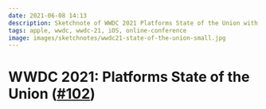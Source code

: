 ```yaml
---
date: 2021-06-08 14:13
description: Sketchnote of WWDC 2021 Platforms State of the Union with detailed announcements about Xcode 13, Xcode Cloud, Swift, SwiftUI, Swift Playground 4, AR, Metal, Focus, Screentime API, Widgets, SharePlay and more
tags: apple, wwdc, wwdc-21, iOS, online-conference
image: images/sketchnotes/wwdc21-state-of-the-union-small.jpg
---
```


# WWDC 2021: Platforms State of the Union ([#102](https://developer.apple.com/wwdc21/102))
